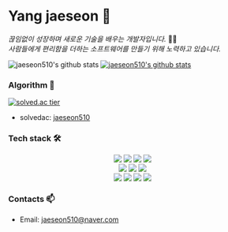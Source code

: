 <h1> Yang jaeseon 👋 </h1>
<p>
  <em>
    끊임없이 성장하며 새로운 기술을 배우는 개발자입니다. </em>👨‍💻<em><br>
    사람들에게 편리함을 더하는 소프트웨어를 만들기 위해 노력하고 있습니다.
  </em>  
</p>

![jaeseon510's github stats](https://github-readme-stats.vercel.app/api?username=jaeseon510&show_icons=true)
[![jaeseon510's github stats](https://github-readme-stats.vercel.app/api/top-langs/?username=jaeseon510&show_icons=true&hide_border=true&title_color=004386&icon_color=004386&layout=compact)](https://github.com/jaeseon510)
   
   
### Algorithm 📖

[![solved.ac tier](http://mazassumnida.wtf/api/generate_badge?boj=jaeseon510)](https://solved.ac/jaeseon510)
* solvedac: [jaeseon510](https://solved.ac/profile/jaeseon510)

### Tech stack 🛠

<div align=center>
  <img src="https://img.shields.io/badge/c++-00599C?style=for-the-badge&logo=c%2B%2B&logoColor=white">
  <img src="https://img.shields.io/badge/python-3776AB?style=for-the-badge&logo=python&logoColor=white">
  <img src="https://img.shields.io/badge/c-A8B9CC?style=for-the-badge&logo=c&logoColor=white">
  <img src="https://img.shields.io/badge/go-00ADD8?style=for-the-badge&logo=go&logoColor=white">
<br>
 
  <img src="https://img.shields.io/badge/html5-E34F26?style=for-the-badge&logo=html5&logoColor=white">
  <img src="https://img.shields.io/badge/css-1572B6?style=for-the-badge&logo=css3&logoColor=white">
  <img src="https://img.shields.io/badge/javascript-F7DF1E?style=for-the-badge&logo=javascript&logoColor=black">
<br>
 
  <img src="https://img.shields.io/badge/mysql-4479A1?style=for-the-badge&logo=mysql&logoColor=white">
  <img src="https://img.shields.io/badge/node.js-339933?style=for-the-badge&logo=Node.js&logoColor=white">
  <img src="https://img.shields.io/badge/github-181717?style=for-the-badge&logo=github&logoColor=white">
  <img src="https://img.shields.io/badge/git-F05032?style=for-the-badge&logo=git&logoColor=white">

</div>

### Contacts 📫

* Email: jaeseon510@naver.com

